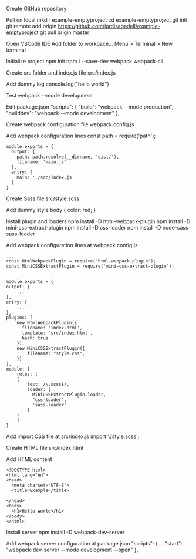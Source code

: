Create GitHub repository

Pull on local
	mkdir example-emptyproject
	cd example-emptyproject
	git init
	git remote add origin https://github.com/jordisabadell/example-emptyproject
	git pull origin master

Open VSCode IDE
    Add folder to workpace...
    Menu > Terminal > New terminal

Initialize project
	npm init
	npm i --save-dev webpack webpack-cli

Create src folder and index.js file
	src/index.js

Add dummy log
	console.log("hello world")

Test 
	webpack --mode development

Edit package.json
	"scripts": {
	   "build": "webpack --mode production",
	   "builddev": "webpack --mode development"
	 },
 
Create webpack configuration file
	webpack.config.js
	
Add webpack configuration lines
    const path = require('path');

	module.exports = {
	  output: {
		path: path.resolve(__dirname, 'dist/'),
		filename: 'main.js'
	  },
	  entry: {
		main: './src/index.js'
	  }
	}

Create Sass file
	src/style.scss
	
Add dummy style
	body {
		color: red;
	}
	
Install plugin and loaders
	npm install -D html-webpack-plugin
	npm install -D mini-css-extract-plugin
	npm install -D css-loader
	npm install -D node-sass sass-loader

Add webpack configuration lines at webpack.config.js

	...	
	const HtmlWebpackPlugin = require('html-webpack-plugin');
	const MiniCSSExtractPlugin = require('mini-css-extract-plugin');
	
	
	module.exports = {
	output: {
		...
	},
	entry: {
		...
	},
	plugins: [
		new HtmlWebpackPlugin({  
		  filename: 'index.html',
		  template: 'src/index.html',
		  hash: true
		}),
		new MiniCSSExtractPlugin({
			filename: "style.css",
		})
	],
	module: {
		rules: [
		{ 
			test: /\.scss$/, 
			loader: [
			  MiniCSSExtractPlugin.loader,
			  "css-loader",
			  'sass-loader'
			]
		}
		]
	}

Add import CSS file at src/index.js
	import './style.scss';
	
Create HTML file
	src/index.html
	
Add HTML content

	<!DOCTYPE html>
	<html lang="en">
	<head>
	  <meta charset="UTF-8">
	  <title>Example</title>
	  
	</head>
	<body>
	  <h1>Hello world</h1>
	</body>
	</html>
	
Install server 
	npm install -D webpack-dev-server
	
Add webpack server configuration at package.json
	"scripts": {
		...
		"start": "webpack-dev-server --mode development --open"
	},

